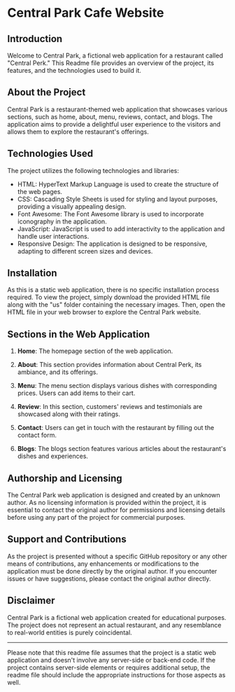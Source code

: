 # Central Park Cafe Website

## Introduction

Welcome to Central Park, a fictional web application for a restaurant called "Central Perk." This Readme file provides an overview of the project, its features, and the technologies used to build it.

## About the Project

Central Park is a restaurant-themed web application that showcases various sections, such as home, about, menu, reviews, contact, and blogs. The application aims to provide a delightful user experience to the visitors and allows them to explore the restaurant's offerings.

## Technologies Used

The project utilizes the following technologies and libraries:

- HTML: HyperText Markup Language is used to create the structure of the web pages.
- CSS: Cascading Style Sheets is used for styling and layout purposes, providing a visually appealing design.
- Font Awesome: The Font Awesome library is used to incorporate iconography in the application.
- JavaScript: JavaScript is used to add interactivity to the application and handle user interactions.
- Responsive Design: The application is designed to be responsive, adapting to different screen sizes and devices.

## Installation

As this is a static web application, there is no specific installation process required. To view the project, simply download the provided HTML file along with the "us" folder containing the necessary images. Then, open the HTML file in your web browser to explore the Central Park website.

## Sections in the Web Application

1. **Home**: The homepage section of the web application.

2. **About**: This section provides information about Central Perk, its ambiance, and its offerings.

3. **Menu**: The menu section displays various dishes with corresponding prices. Users can add items to their cart.

4. **Review**: In this section, customers' reviews and testimonials are showcased along with their ratings.

5. **Contact**: Users can get in touch with the restaurant by filling out the contact form.

6. **Blogs**: The blogs section features various articles about the restaurant's dishes and experiences.

## Authorship and Licensing

The Central Park web application is designed and created by an unknown author. As no licensing information is provided within the project, it is essential to contact the original author for permissions and licensing details before using any part of the project for commercial purposes.

## Support and Contributions

As the project is presented without a specific GitHub repository or any other means of contributions, any enhancements or modifications to the application must be done directly by the original author. If you encounter issues or have suggestions, please contact the original author directly.

## Disclaimer

Central Park is a fictional web application created for educational purposes. The project does not represent an actual restaurant, and any resemblance to real-world entities is purely coincidental.

---

Please note that this readme file assumes that the project is a static web application and doesn't involve any server-side or back-end code. If the project contains server-side elements or requires additional setup, the readme file should include the appropriate instructions for those aspects as well.
